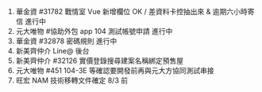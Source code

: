 1. 華金資 #31782 戰情室 Vue 新增欄位 OK / 差資料卡控抽出來 & 逾期六小時寄信 進行中
2. 元大唯物 #協助外包 app 104 測試帳號申請 進行中
3. 華金資 #32878 密碼規則 進行中
4. 新美齊仲介 Line@ 後台
5. 新美齊仲介 #32126 實價登錄搜尋建案名稱綁定預售屋
6. 元大唯物 #451 104-3E 等確認要開發前再與元大方協同測試串接
7. 旺宏 NAM 技術移轉文件確定 8/3 前
